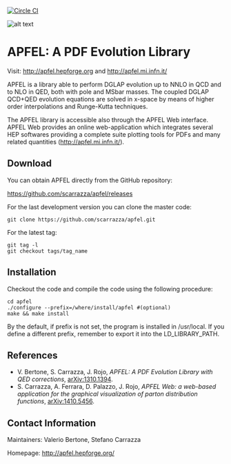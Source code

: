 [![Circle CI](https://circleci.com/gh/scarrazza/apfel/tree/master.svg?style=svg)](https://circleci.com/gh/scarrazza/apfel/tree/master)

![alt text](https://github.com/scarrazza/apfel/raw/master/resources/logoapfel.png "Logo APFEL")

# APFEL: A PDF Evolution Library

Visit: http://apfel.hepforge.org and http://apfel.mi.infn.it/
 
APFEL is a library able to perform DGLAP evolution up to NNLO in QCD
and to NLO in QED, both with pole and MSbar masses. The coupled DGLAP
QCD+QED evolution equations are solved in x-space by means of higher
order interpolations and Runge-Kutta techniques.

The APFEL library is accessible also through the APFEL Web
interface. APFEL Web provides an online web-application which
integrates several HEP softwares providing a complete suite plotting
tools for PDFs and many related quantities (http://apfel.mi.infn.it/).

## Download

You can obtain APFEL directly from the GitHub repository:

https://github.com/scarrazza/apfel/releases

For the last development version you can clone the master code:

```Shell
git clone https://github.com/scarrazza/apfel.git
```

For the latest tag:

```Shell
git tag -l
git checkout tags/tag_name
```

## Installation 

Checkout the code and compile the code using the
following procedure:

```Shell
cd apfel
./configure --prefix=/where/install/apfel #(optional)
make && make install
```

By the default, if prefix is not set, the program is installed in
/usr/local. If you define a different prefix, remember to export
it into the LD_LIBRARY_PATH.

## References

- V. Bertone, S. Carrazza, J. Rojo, *APFEL: A PDF Evolution Library with QED corrections*, [arXiv:1310.1394](http://arxiv.org/abs/arXiv:1310.1394).
- S. Carrazza, A. Ferrara, D. Palazzo, J. Rojo, *APFEL Web: a web-based application for the graphical visualization of parton distribution functions*, [arXiv:1410.5456](http://arxiv.org/abs/1410.5456).

## Contact Information

Maintainers: Valerio Bertone, Stefano Carrazza

Homepage: http://apfel.hepforge.org/

